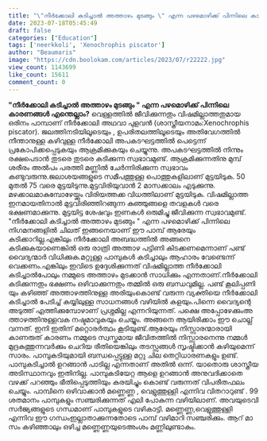 ```yaml
---
title: "\"നീര്‍ക്കോലി കടിച്ചാല്‍ അത്താഴം മുടങ്ങും \" എന്ന പഴമൊഴിക്ക് പിന്നിലെ കാരണങ്ങൾ എന്തെല്ലാം?"
date: 2023-07-18T05:45:49
draft: false
categories: ["Education"]
tags: ['neerkkoli', 'Xenochrophis piscator']
author: "Beaumaris"
image: "https://cdn.boolokam.com/articles/2023/07/r22222.jpg"
view_count: 1143699
like_count: 15611
comment_count: 0
---
```


**"നീര്‍ക്കോലി കടിച്ചാല്‍ അത്താഴം മുടങ്ങും " എന്ന പഴമൊഴിക്ക് പിന്നിലെ കാരണങ്ങൾ എന്തെല്ലാം?** വെള്ളത്തിൽ ജീവിക്കുന്നതും വിഷമില്ലാത്തതുമായ ഒരിനം പാമ്പാണ് നീർക്കോലി അഥവാ പുളവൻ (ശാസ്ത്രീയനാമം:Xenochrophis piscator). ജലത്തിനടിയിലൂടെയും , ഉപരിതലത്തിലൂടെയും അതിവേഗത്തിൽ നീന്താനുള്ള കഴിവുള്ള നീർക്കോലി അപകടഘട്ടത്തിൽ പെട്ടെന്ന് പ്രകോപിക്കപ്പെടുകയും ആക്രമിക്കുകയും ചെയ്യുന്നു. അപകടഘട്ടത്തിൽ നിന്നും രക്ഷപെടാൻ തുടരെ തുടരെ കടിക്കുന്ന സ്വഭാവമുണ്ട്. ആക്രമിക്കുന്നതിനു മുമ്പ് ശരീരം അൽപം പരത്തി മണ്ണിൽ ചേർന്നിരിക്കുന്ന സ്വഭാവം കണ്ടുവരുന്നു.ജലാശയങ്ങളുടെ സമീപത്തുള്ള പൊത്തുകളിലാണ് മുട്ടയിടുക. 50 മുതൽ 75 വരെ മുട്ടയിടുന്നു.മുട്ടവിരിയുവാൻ 2 മാസക്കാലം എടുക്കുന്നു. മഴക്കാലമാകുമ്പോഴേയ്ക്കും വിരിയത്തക്ക വിധത്തിലാണ് മുട്ടയിടുക. വിഷമില്ലാത്ത ഇനമായതിനാൽ മുട്ടവിരിഞ്ഞിറങ്ങുന്ന കുഞ്ഞുങ്ങളെ തവളകൾ വരെ ഭക്ഷണമാക്കുന്നു. മുട്ടയിട്ട ശേഷവും ഇണകൾ ഒരുമിച്ചു ജീവിക്കുന്ന സ്വഭാവമുണ്ട്. "നീര്‍ക്കോലി കടിച്ചാല്‍ അത്താഴം മുടങ്ങും " എന്ന പഴമൊഴിക്ക് പിന്നിലെ നിഗമനങ്ങളിൽ ചിലത് ഇങ്ങനെയാണ് [](https://cdn.boolokam.com/articles/2023/07/r22222.jpg)ഈ പാമ്പ് ആരേയും കടിക്കാറില്ല.എങ്കിലും നീർക്കോലി അബദ്ധത്തിൽ അങ്ങനെ കടിക്കുകയാണെങ്കിൽ ഒരു രാത്രി അത്താഴ പട്ടിണി കിടക്കണമെന്നാണ് പണ്ട് വൈദ്യന്മാർ വിധിക്കുക.മറ്റുള്ള പാമ്പുകൾ കടിച്ചാലും ആഹാരം വേണ്ടെന്ന് വെക്കണം.എങ്കിലും ഇവിടെ ഉദ്ദേശിക്കുന്നത് വിഷമില്ലാത്ത നീർക്കോലി കടിച്ചാൽപോലും നമ്മുടെ അത്താഴം മുടക്കാൻ സാധിക്കും എന്നതാണ്.നീര്‍ക്കോലി കടിക്കുന്നതും ഭക്ഷണം ഒഴിവാക്കുന്നതും തമ്മിൽ ഒരു ബന്ധവുമില്ല. പ​ണ്ട് ​കൂ​ലി​പ്പ​ണി​യും​ ​ക​ഴി​ഞ്ഞ് ​അ​ത്താ​ഴ​ത്തി​നു​ള്ള​ ​അ​രി​യും​ ​കൊ​ണ്ട് ​വ​രു​ന്ന​ വ്യക്തിയെ ​നീ​ർ​ക്കോ​ലി​ ​ക​ടി​ച്ചാ​ൽ​ ​പേ​ടി​ച്ച് ​ക​യ്യി​ലു​ള്ള​ ​സാ​ധ​ന​ങ്ങ​ൾ​ ​വ​ഴി​യി​ൽ​ ​ക​ള​യും.​ ​പി​ന്നെ​ ​വൈ​ദ്യ​ന്റെ​ ​അ​ടു​ത്ത് ​എ​ത്തി​ക്കു​മ്പോ​ഴാ​ണ് ​പ്ര​ശ്ന​മി​ല്ല​ ​എ​ന്ന​റി​യു​ന്ന​ത്.​ ​പ​ക്ഷെ​ ​അ​പ്പോ​ഴേ​ക്കും​ ​അ​ത്താ​ഴ​ത്തി​നു​ള്ള​വ​ക​ ​ന​ഷ്ട​മാ​വുകയും ചെയ്യും. അങ്ങനെ ആയിരിക്കാം ഈ ചൊല്ല് വന്നത്. ഇനി ഇതിന് മറ്റൊരർത്ഥം കൂടിയുണ്ട്.ആരേയും നിസ്സാരന്മാരായി കാണരുത് കാരണം നമ്മുടെ സ്വസ്തമായ ജീവിതത്തിൽ നിസ്സാരനെന്നു നമ്മൾ മുദ്രകുത്തുന്നവർക്കും ചെറിയ രീതിയെങ്കിലും തടസ്സങ്ങൾ സൃഷ്ടിക്കാൻ കഴിയുമെന്ന് സാരം. പാമ്പുകടിയുമായി ബന്ധപ്പെട്ടുള്ള മറ്റു ചില തെറ്റിധാരണകളും ഉണ്ട്. പാമ്പുകടിച്ചാല്‍ ഉറങ്ങാന്‍ പാടില്ല എന്നതാണ് അതിൽ ഒന്ന്. യാതൊരു ശാസ്ത്രീയ അടിസ്ഥാനവും ഇതിനില്ല. പാമ്പുകടിയേറ്റ ആളെ ഉറങ്ങാന്‍ അനുവദിക്കാതെ വഴക്ക് പറഞ്ഞും ഭീതിപ്പെടുത്തിയും കരയിച്ചും കൊണ്ട് വരുന്നത് വിപരീതഫലം ചെയ്യും. പാ​മ്പി​നെ​ ​ഒ​ഴി​വാ​ക്കാ​ൻ​ ​മ​ണ്ണെ​ണ്ണ​ , ​വെ​ളു​ത്തു​ള്ളി എ​ന്നി​വ​ ​വി​ത​റാ​റു​ണ്ട് . 99​ ​ശ​ത​മാ​നം​ ​പാ​മ്പു​ക​ളും​ ​സ​ഞ്ച​രി​ക്കു​ന്ന​ത് ​എ​ലി​ ​പോ​കു​ന്ന​ ​വ​ഴി​യി​ലാ​ണ്.​ ​അ​വ​യു​ടെ​ ​വി​സ​ർ​ജ്യ​ങ്ങ​ളു​ടെ​ ​ഗ​ന്ധ​മാ​ണ് ​പാ​മ്പു​ക​ളു​ടെ​ ​വ​ഴി​കാ​ട്ടി.​ ​മ​ണ്ണെ​ണ്ണ​,വെ​ളു​ത്തു​ള്ളി ​ എന്നിവ ഈ​ ​ഗ​ന്ധം​ ​ഇ​ല്ലാ​താ​ക്കു​ന്ന​തോ​ടെ​ ​പാ​മ്പ് ​വ​ഴി​മാ​റി​ ​സ​ഞ്ച​രി​ക്കും​. ആ​റ് ​മാ​സം​ ​ക​ഴി​‌​ഞ്ഞാ​ലും​ ​ഒ​ഴി​ച്ച​ ​മ​ണ്ണെ​ണ്ണ​യു​ടെ​ ​അം​ശം​ ​മ​ണ്ണി​ലു​ണ്ടാ​കും.

